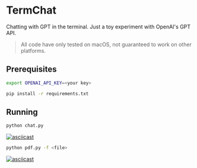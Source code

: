 # TermChat

Chatting with GPT in the terminal. Just a toy experiment with OpenAI's GPT API.

> All code have only tested on macOS, not guaranteed to work on other platforms.

## Prerequisites

```bash
export OPENAI_API_KEY=<your key>
```

```bash
pip install -r requirements.txt
```

## Running

```bash
python chat.py
```

[![asciicast](https://asciinema.org/a/Ewv7HoFCBc1s2RrulEQ2ou3SC.svg)](https://asciinema.org/a/Ewv7HoFCBc1s2RrulEQ2ou3SC)


```bash
python pdf.py -f <file>
```

[![asciicast](https://asciinema.org/a/8EdULKTLvgi1nFlYRmS7zMl5U.svg)](https://asciinema.org/a/8EdULKTLvgi1nFlYRmS7zMl5U)